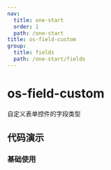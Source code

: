 ```yaml
---
nav:
  title: one-start
  order: 1
  path: /one-start
title: os-field-custom
group:
  title: fields
  path: /one-start/fields
---
```


# os-field-custom

自定义表单控件的字段类型

## 代码演示

### 基础使用

<code src="../demos/field-custom/simple.tsx" />

<API exports='["Settings"]' src="../components/fields/custom.tsx"></API>
